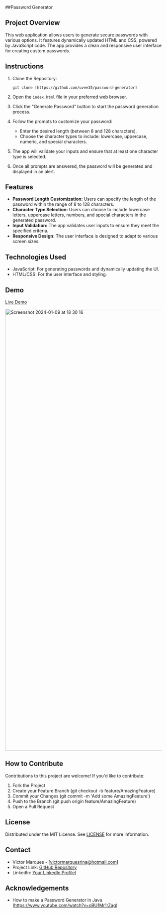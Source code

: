 
##Password Generator

## Project Overview

This web application allows users to generate secure passwords with various options. It features dynamically updated HTML and CSS, powered by JavaScript code. The app provides a clean and responsive user interface for creating custom passwords.

## Instructions

1. Clone the Repository:

   ```shell
   git clone [https://github.com/uvee35/password-generator]
   ```

2. Open the `index.html` file in your preferred web browser.

3. Click the "Generate Password" button to start the password generation process.

4. Follow the prompts to customize your password:
   - Enter the desired length (between 8 and 128 characters).
   - Choose the character types to include: lowercase, uppercase, numeric, and special characters.

5. The app will validate your inputs and ensure that at least one character type is selected.

6. Once all prompts are answered, the password will be generated and displayed in an alert.

## Features

- **Password Length Customization:** Users can specify the length of the password within the range of 8 to 128 characters.
- **Character Type Selection:** Users can choose to include lowercase letters, uppercase letters, numbers, and special characters in the generated password.
- **Input Validation:** The app validates user inputs to ensure they meet the specified criteria.
- **Responsive Design:** The user interface is designed to adapt to various screen sizes.

## Technologies Used

- JavaScript: For generating passwords and dynamically updating the UI.
- HTML/CSS: For the user interface and styling.

## Demo

[Live Demo](https://uvee35.github.io/password-generator/)

<img width="1419" alt="Screenshot 2024-01-09 at 18 30 16" src="https://github.com/uvee35/password-generator/assets/151088688/30e18335-7e7d-4212-b71f-9b47edfa3204">


## How to Contribute

Contributions to this project are welcome! If you'd like to contribute:

1. Fork the Project
2. Create your Feature Branch (git checkout -b feature/AmazingFeature)
3. Commit your Changes (git commit -m 'Add some AmazingFeature')
4. Push to the Branch (git push origin feature/AmazingFeature)
5. Open a Pull Request

## License

Distributed under the MIT License. See [LICENSE](LICENSE) for more information.

## Contact

- Victor Marques - [victormarquesrina@hotmail.com]
- Project Link: [GitHub Repository](https://github.com/uvee35/password-generator)
- LinkedIn: [Your LinkedIn Profile](https://www.linkedin.com/in/victor-marques-rina-944209102/))

## Acknowledgements

- How to make a Password Generator in Java (https://www.youtube.com/watch?v=oBU1Mr1rZag)

```

